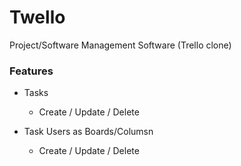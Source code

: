 # Twello

Project/Software Management Software (Trello clone)

### Features

- Tasks
    - Create / Update / Delete

- Task Users as Boards/Columsn
    - Create / Update / Delete
